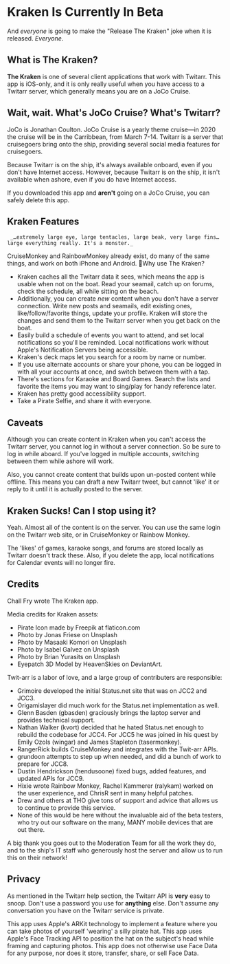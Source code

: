 # Kraken Is Currently In Beta #

And _everyone_ is going to make the "Release The Kraken" joke when it is released. _Everyone_.

## What is The Kraken? ##

**The Kraken** is one of several client applications that work with Twitarr. This app is iOS-only, and it is only really useful when you have access to a Twitarr server, which generally means you are on a JoCo Cruise. 

## Wait, wait. What's JoCo Cruise? What's Twitarr? ##

JoCo is Jonathan Coulton. JoCo Cruise is a yearly theme cruise—in 2020 the cruise will be in the Carribbean, from March 7-14. Twitarr is a server that cruisegoers bring onto the ship, providing several social media features for cruisegoers.

Because Twitarr is on the ship, it's always available onboard, even if you don't have Internet access. However, because Twitarr is on the ship, it isn't available when ashore, even if you do have Internet access.

If you downloaded this app and **aren't** going on a JoCo Cruise, you can safely delete this app.

## Kraken Features ##

	 _…extremely large eye, large tentacles, large beak, very large fins…large everything really. It's a monster._

CruiseMonkey and RainbowMonkey already exist, do many of the same things, and work on both iPhone and Android. Why use The Kraken?

 - Kraken caches all the Twitarr data it sees, which means the app is usable when not on the boat. Read your seamail, catch up on forums, check the schedule, all while sitting on the beach.
 - Additionally, you can create _new_ content when you don't have a server connection. Write new posts and seamails, edit existing ones, like/follow/favorite things, update your profile. Kraken will store the changes and send them to the Twitarr server when you get back on the boat.
 - Easily build a schedule of events you want to attend, and set local notifications so you'll be reminded. Local notifications work without Apple's Notification Servers being accessible.
 - Kraken's deck maps let you search for a room by name or number.
 - If you use alternate accounts or share your phone, you can be logged in with all your accounts at once, and switch between them with a tap.
 - There's sections for Karaoke and Board Games. Search the lists and favorite the items you may want to sing/play for handy reference later.
 - Kraken has pretty good accessibility support.
 - Take a Pirate Selfie, and share it with everyone.

## Caveats ##

Although you can create content in Kraken when you can't access the Twitarr server, you cannot log in without a server connection. So be sure to log in while aboard. If you've logged in multiple accounts, switching between them while ashore will work.

Also, you cannot create content that builds upon un-posted content while offline. This means you can draft a new Twitarr tweet, but cannot 'like' it or reply to it until it is actually posted to the server.

## Kraken Sucks! Can I stop using it? ##

Yeah. Almost all of the content is on the server. You can use the same login on the Twitarr web site, or in CruiseMonkey or Rainbow Monkey. 

The 'likes' of games, karaoke songs, and forums are stored locally as Twitarr doesn't track these. Also, if you delete the app, local notifications for Calendar events will no longer fire.

## Credits ##

Chall Fry wrote The Kraken app.

Media credits for Kraken assets:
 - Pirate Icon made by Freepik at flaticon.com
 - Photo by Jonas Friese on Unsplash
 - Photo by Masaaki Komori on Unsplash
 - Photo by Isabel Galvez on Unsplash
 - Photo by Brian Yurasits on Unsplash
 - Eyepatch 3D Model by HeavenSkies on DeviantArt.


Twit-arr is a labor of love, and a large group of contributers are responsible:
 - Grimoire developed the initial Status.net site that was on JCC2 and JCC3.
 - Origamislayer did much work for the Status.net implementation as well.
 - Glenn Basden (gbasden) graciously brings the laptop server and provides technical support.
 - Nathan Walker (kvort) decided that he hated Status.net enough to rebuild the codebase for JCC4. For JCC5 he was joined in his quest by Emily Ozols (wingar) and James Stapleton (tasermonkey).
 - RangerRick builds CruiseMonkey and integrates with the Twit-arr APIs.
 - grundoon attempts to step up when needed, and did a bunch of work to prepare for JCC8.
 - Dustin Hendrickson (hendusoone) fixed bugs, added features, and updated APIs for JCC9.
 - Hixie wrote Rainbow Monkey, Rachel Kammerer (ralykam) worked on the user experience, and ChrisR sent in many helpful patches.
 - Drew and others at THO give tons of support and advice that allows us to continue to provide this service.
 - None of this would be here without the invaluable aid of the beta testers, who try out our software on the many, MANY mobile devices that are out there.

A big thank you goes out to the Moderation Team for all the work they do, and to the ship's IT staff who generously host the server and allow us to run this on their network!

## Privacy ##

As mentioned in the Twitarr help section, the Twitarr API is **very** easy to snoop. Don't use a password you use for **anything** else. Don't assume any conversation you have on the Twitarr service is private.

This app uses Apple's ARKit technology to implement a feature where you can take photos of yourself 'wearing' a silly pirate hat. This app uses Apple's Face Tracking API to position the hat on the subject's head while framing and capturing photos. This app does not otherwise use Face Data for any purpose, nor does it store, transfer, share, or sell Face Data.
